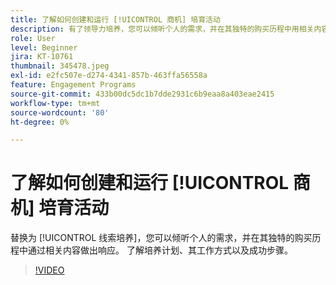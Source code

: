 ```yaml
---
title: 了解如何创建和运行 [!UICONTROL 商机] 培育活动
description: 有了领导力培养，您可以倾听个人的需求，并在其独特的购买历程中用相关内容做出响应。 了解培养计划、其工作方式以及成功步骤。
role: User
level: Beginner
jira: KT-10761
thumbnail: 345478.jpeg
exl-id: e2fc507e-d274-4341-857b-463ffa56558a
feature: Engagement Programs
source-git-commit: 433b00dc5dc1b7dde2931c6b9eaa8a403eae2415
workflow-type: tm+mt
source-wordcount: '80'
ht-degree: 0%

---
```


# 了解如何创建和运行 [!UICONTROL 商机] 培育活动

替换为 [!UICONTROL 线索培养]，您可以倾听个人的需求，并在其独特的购买历程中通过相关内容做出响应。 了解培养计划、其工作方式以及成功步骤。

>[!VIDEO](https://video.tv.adobe.com/v/345478/?quality=12&learn=on)
